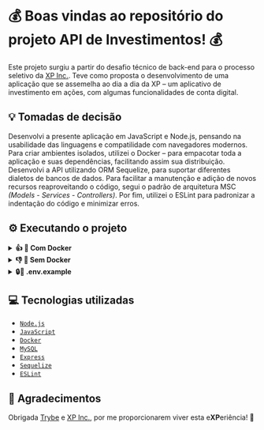 # 💰 Boas vindas ao repositório do projeto API de Investimentos! 💰

Este projeto surgiu a partir do desafio técnico de back-end para o processo seletivo da <a href="https://www.xpinc.com/">XP Inc.</a>.
Teve como proposta o desenvolvimento de uma aplicação que se assemelha ao dia a dia da XP – um aplicativo de investimento em ações, com algumas
funcionalidades de conta digital.

## 💡 Tomadas de decisão

Desenvolvi a presente aplicação em JavaScript e Node.js, pensando na usabilidade das linguagens e compatilidade com navegadores modernos.
Para criar ambientes isolados, utilizei o Docker – para empacotar toda a aplicação e suas dependências, facilitando assim sua distribuição.
Desenvolvi a API utilizando ORM Sequelize, para suportar diferentes dialetos de bancos de dados.
Para facilitar a manutenção e adição de novos recursos reaproveitando o código, segui o padrão de arquitetura MSC _(Models - Services - Controllers)_.
Por fim, utilizei o ESLint para padronizar a indentação do código e minimizar erros.

## ⚙️ Executando o projeto
<details>
  <summary><strong>👍 🐋 Com Docker</strong></summary>
  <br/>

  > :information_source: Rode os serviços `node` e `db` com o comando `docker-compose up -d --build`.

  - Esses serviços irão inicializar um container chamado `invest_api` e outro chamado `invest_api_db`;

  - A partir daqui você pode rodar o container `invest_api` via CLI ou abri-lo no VS Code, por exemplo;

  > :information_source: Use o comando `docker exec -it invest_api bash`.

  - Ele te dará acesso ao terminal interativo do container criado pelo compose, que está rodando em segundo plano.

  > :information_source: Instale as dependências com `npm install`. (Instale dentro do container).
  
  ✨ Dica: **DENTRO do container**, você pode executar os seguintes comandos:
  
  - `npm run prestart`: vai gerar as migrations do `invest_api_db`;
  
  - `npm run seed`: vai gerar os seeders do `invest_api_db`;

  - `npm run dev`: vai rodar a aplicação na porta `3000` pelo `nodemon`;
  
  - `npm run drop`: vai dropar o `invest_api_db`.

</details>
<details>
  <summary><strong>👎 🐋 Sem Docker</strong></summary>
  <br/>

  > :information_source: É necessário que você tenha `npm`, `node` e `MySQL` instalados na sua máquina.

  > :information_source: Instale as dependências com `npm install`.

  > :information_source: Rode a aplicação com `npm run dev` na porta `3000` pelo `nodemon`, ou adapte o `.env` caso queira.
  
</details>
<details>

<summary><strong>🔒🔑 .env.example</strong></summary><br/>
  
> :information_source: No arquivo `.env.example` contém as variáveis de ambiente utilizadas nesta aplicação. Faça uma cópia e renomeie-a apenas para `.env`, em seguida insira os valores nas variáveis de ambiente conforme sua utilização.
<br />
  
</details>
  
## 💻 Tecnologias utilizadas

  - [`Node.js`](https://nodejs.org/)
  - [`JavaScript`](https://www.javascript.com/)
  - [`Docker`](https://www.docker.com/)
  - [`MySQL`](https://www.mysql.com/)
  - [`Express`](https://expressjs.com/)
  - [`Sequelize`](https://sequelize.org/)
  - [`ESLint`](https://eslint.org/)

## 🙏 Agradecimentos

Obrigada <a href="https://betrybe.com">Trybe</a> e <a href="https://www.xpinc.com/">XP Inc.</a>, por me proporcionarem viver esta e**XP**eriência! 🚀
